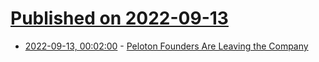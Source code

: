 # [Published on 2022-09-13](index.md)

* [2022-09-13, 00:02:00](https://slashdot.org/story/22/09/12/2127200/peloton-founders-are-leaving-the-company?utm_source=rss1.0mainlinkanon&utm_medium=feed) - [Peloton Founders Are Leaving the Company](https://slashdot.org/story/22/09/12/2127200/peloton-founders-are-leaving-the-company?utm_source=rss1.0mainlinkanon&utm_medium=feed)
